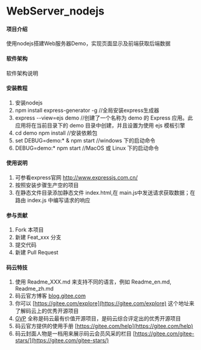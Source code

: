 # WebServer_nodejs

#### 项目介绍
使用nodejs搭建Web服务器Demo，实现页面显示及前端获取后端数据

#### 软件架构
软件架构说明


#### 安装教程

1. 安装nodejs
2. npm install express-generator -g //全局安装express生成器
3. express --view=ejs demo //创建了一个名称为 demo 的 Express 应用。此应用将在当前目录下的 demo 目录中创建，并且设置为使用 ejs 模板引擎
4. cd demo
   npm install      //安装依赖包
5. set DEBUG=demo:* & npm start  //windows 下的启动命令
6. DEBUG=demo:* npm start      //MacOS 或 Linux 下的启动命令

#### 使用说明

1. 可参看express官网 http://www.expressjs.com.cn/
2. 按照安装步骤生产空的项目
3. 在静态文件目录添加静态文件 index.html,在 main.js中发送请求获取数据；在路由 index.js 中编写请求的响应

#### 参与贡献

1. Fork 本项目
2. 新建 Feat_xxx 分支
3. 提交代码
4. 新建 Pull Request


#### 码云特技

1. 使用 Readme\_XXX.md 来支持不同的语言，例如 Readme\_en.md, Readme\_zh.md
2. 码云官方博客 [blog.gitee.com](https://blog.gitee.com)
3. 你可以 [https://gitee.com/explore](https://gitee.com/explore) 这个地址来了解码云上的优秀开源项目
4. [GVP](https://gitee.com/gvp) 全称是码云最有价值开源项目，是码云综合评定出的优秀开源项目
5. 码云官方提供的使用手册 [https://gitee.com/help](https://gitee.com/help)
6. 码云封面人物是一档用来展示码云会员风采的栏目 [https://gitee.com/gitee-stars/](https://gitee.com/gitee-stars/)